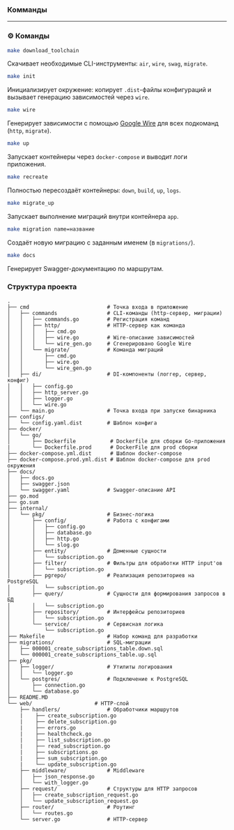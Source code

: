 ### Комманды
---

### ⚙️ Команды

```sh
make download_toolchain
```
Скачивает необходимые CLI-инструменты: `air`, `wire`, `swag`, `migrate`.

```sh
make init
```
Инициализирует окружение: копирует `.dist`-файлы конфигураций и вызывает генерацию зависимостей через `wire`.

```sh
make wire
```
Генерирует зависимости с помощью [Google Wire](https://github.com/google/wire) для всех подкоманд (`http`, `migrate`).

```sh
make up
```
Запускает контейнеры через `docker-compose` и выводит логи приложения.

```sh
make recreate
```
Полностью пересоздаёт контейнеры: `down`, `build`, `up`, `logs`.

```sh
make migrate_up
```
Запускает выполнение миграций внутри контейнера `app`.

```sh
make migration name=название
```
Создаёт новую миграцию с заданным именем (в `migrations/`).

```sh
make docs
```
Генерирует Swagger-документацию по маршрутам.


### Структура проекта
```
.
├── cmd                         # Точка входа в приложение
│   ├── commands                # CLI-команды (http-сервер, миграции)
│   │   ├── commands.go         # Регистрация команд
│   │   ├── http/               # HTTP-сервер как команда
│   │   │   ├── cmd.go
│   │   │   ├── wire.go         # Wire-описание зависимостей
│   │   │   └── wire_gen.go     # Сгенерировано Google Wire
│   │   └── migrate/            # Команда миграций
│   │       ├── cmd.go
│   │       ├── wire.go
│   │       └── wire_gen.go
│   ├── di/                     # DI-компоненты (логгер, сервер, конфиг)
│   │   ├── config.go
│   │   ├── http_server.go
│   │   ├── logger.go
│   │   └── wire.go
│   └── main.go                 # Точка входа при запуске бинарника
├── configs/
│   └── config.yaml.dist        # Шаблон конфига
├── docker/
│   └── go/
│       ├── Dockerfile           # Dockerfile для сборки Go-приложения
|       └── Dockerfile.prod      # DockerFile для prod сборки
├── docker-compose.yml.dist      # Шаблон docker-compose
├── docker-compose.prod.yml.dist # Шаблон docker-compose для prod окружения
├── docs/
│   ├── docs.go
│   ├── swagger.json
│   └── swagger.yaml            # Swagger-описание API
├── go.mod
├── go.sum
├── internal/
│   └── pkg/                    # Бизнес-логика
│       ├── config/             # Работа с конфигами
│       │   ├── config.go
│       │   ├── database.go
│       │   ├── http.go
│       │   └── slog.go
│       ├── entity/             # Доменные сущности
│       │   └── subscription.go
│       ├── filter/             # Фильтры для обработки HTTP input'ов
│       │   └── subscription.go
│       ├── pgrepo/             # Реализация репозиториев на PostgreSQL
│       │   └── subscription.go
│       ├── query/              # Сущности для формирования запросов в БД
│       │   └── subscription.go
│       ├── repository/         # Интерфейсы репозиториев
│       │   └── subscription.go
│       └── service/            # Сервисная логика
│           └── subscription.go
├── Makefile                    # Набор команд для разработки
├── migrations/                 # SQL-миграции
│   ├── 000001_create_subscriptions_table.down.sql
│   └── 000001_create_subscriptions_table.up.sql
├── pkg/
│   ├── logger/                 # Утилиты логирования
│   │   └── logger.go
│   └── postgres/               # Подключение к PostgreSQL
│       ├── connection.go
│       └── database.go
├── README.MD
└── web/                    # HTTP-слой
    ├── handlers/               # Обработчики маршрутов
    |    ├── create_subscription.go
    |    ├── delete_subscription.go
    |    ├── errors.go
    |    ├── healthcheck.go
    |    ├── list_subscription.go
    |    ├── read_subscription.go
    |    ├── subscriptions.go
    |    ├── sum_subscription.go
    |    └── update_subscription.go
    ├── middleware/             # Middleware
    │   ├── json_response.go
    │   └── with_logger.go
    ├── request/                # Структуры для HTTP запросов
    │   ├── create_subscription_request.go
    │   └── update_subscription_request.go
    ├── router/                 # Роутинг
    │   └── routes.go
    └── server.go               # HTTP-сервер
```
